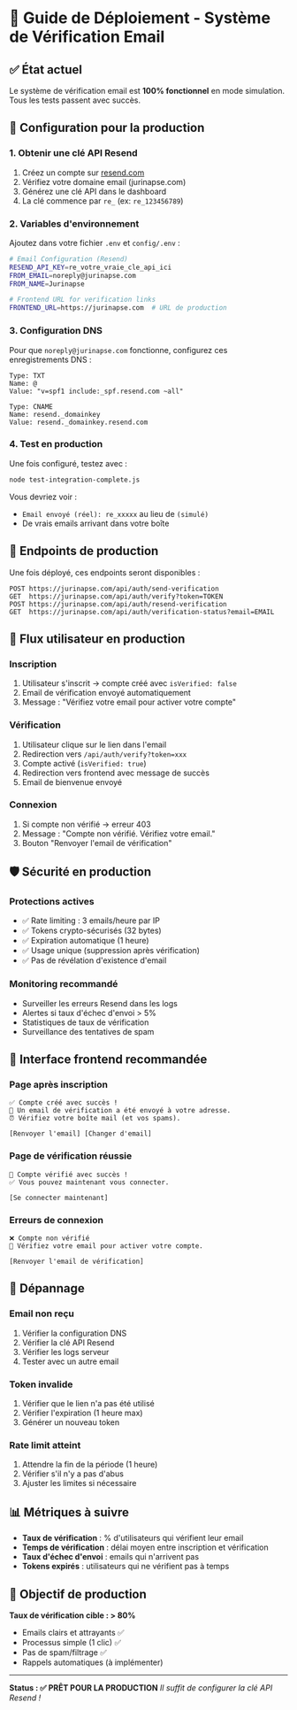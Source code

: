 # 🚀 Guide de Déploiement - Système de Vérification Email

## ✅ État actuel
Le système de vérification email est **100% fonctionnel** en mode simulation. Tous les tests passent avec succès.

## 🔧 Configuration pour la production

### 1. Obtenir une clé API Resend

1. Créez un compte sur [resend.com](https://resend.com)
2. Vérifiez votre domaine email (jurinapse.com)
3. Générez une clé API dans le dashboard
4. La clé commence par `re_` (ex: `re_123456789`)

### 2. Variables d'environnement

Ajoutez dans votre fichier `.env` et `config/.env` :

```bash
# Email Configuration (Resend)
RESEND_API_KEY=re_votre_vraie_cle_api_ici
FROM_EMAIL=noreply@jurinapse.com
FROM_NAME=Jurinapse

# Frontend URL for verification links
FRONTEND_URL=https://jurinapse.com  # URL de production
```

### 3. Configuration DNS

Pour que `noreply@jurinapse.com` fonctionne, configurez ces enregistrements DNS :

```
Type: TXT
Name: @
Value: "v=spf1 include:_spf.resend.com ~all"

Type: CNAME  
Name: resend._domainkey
Value: resend._domainkey.resend.com
```

### 4. Test en production

Une fois configuré, testez avec :

```bash
node test-integration-complete.js
```

Vous devriez voir :
- `Email envoyé (réel): re_xxxxx` au lieu de `(simulé)`
- De vrais emails arrivant dans votre boîte

## 🎯 Endpoints de production

Une fois déployé, ces endpoints seront disponibles :

```
POST https://jurinapse.com/api/auth/send-verification
GET  https://jurinapse.com/api/auth/verify?token=TOKEN
POST https://jurinapse.com/api/auth/resend-verification
GET  https://jurinapse.com/api/auth/verification-status?email=EMAIL
```

## 📧 Flux utilisateur en production

### Inscription
1. Utilisateur s'inscrit → compte créé avec `isVerified: false`
2. Email de vérification envoyé automatiquement
3. Message : "Vérifiez votre email pour activer votre compte"

### Vérification
1. Utilisateur clique sur le lien dans l'email
2. Redirection vers `/api/auth/verify?token=xxx`
3. Compte activé (`isVerified: true`)
4. Redirection vers frontend avec message de succès
5. Email de bienvenue envoyé

### Connexion
1. Si compte non vérifié → erreur 403
2. Message : "Compte non vérifié. Vérifiez votre email."
3. Bouton "Renvoyer l'email de vérification"

## 🛡️ Sécurité en production

### Protections actives
- ✅ Rate limiting : 3 emails/heure par IP
- ✅ Tokens crypto-sécurisés (32 bytes)
- ✅ Expiration automatique (1 heure)
- ✅ Usage unique (suppression après vérification)
- ✅ Pas de révélation d'existence d'email

### Monitoring recommandé
- Surveiller les erreurs Resend dans les logs
- Alertes si taux d'échec d'envoi > 5%
- Statistiques de taux de vérification
- Surveillance des tentatives de spam

## 🎨 Interface frontend recommandée

### Page après inscription
```
✅ Compte créé avec succès !
📧 Un email de vérification a été envoyé à votre adresse.
⏰ Vérifiez votre boîte mail (et vos spams).

[Renvoyer l'email] [Changer d'email]
```

### Page de vérification réussie
```
🎉 Compte vérifié avec succès !
✅ Vous pouvez maintenant vous connecter.

[Se connecter maintenant]
```

### Erreurs de connexion
```
❌ Compte non vérifié
📧 Vérifiez votre email pour activer votre compte.

[Renvoyer l'email de vérification]
```

## 🚨 Dépannage

### Email non reçu
1. Vérifier la configuration DNS
2. Vérifier la clé API Resend
3. Vérifier les logs serveur
4. Tester avec un autre email

### Token invalide
1. Vérifier que le lien n'a pas été utilisé
2. Vérifier l'expiration (1 heure max)
3. Générer un nouveau token

### Rate limit atteint
1. Attendre la fin de la période (1 heure)
2. Vérifier s'il n'y a pas d'abus
3. Ajuster les limites si nécessaire

## 📊 Métriques à suivre

- **Taux de vérification** : % d'utilisateurs qui vérifient leur email
- **Temps de vérification** : délai moyen entre inscription et vérification  
- **Taux d'échec d'envoi** : emails qui n'arrivent pas
- **Tokens expirés** : utilisateurs qui ne vérifient pas à temps

## 🎯 Objectif de production

**Taux de vérification cible : > 80%**
- Emails clairs et attrayants ✅
- Processus simple (1 clic) ✅  
- Pas de spam/filtrage ✅
- Rappels automatiques (à implémenter)

---

**Status : ✅ PRÊT POUR LA PRODUCTION**
*Il suffit de configurer la clé API Resend !*
